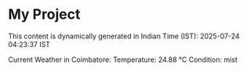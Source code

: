 # My Project

This content is dynamically generated in Indian Time (IST): 2025-07-24 04:23:37 IST


Current Weather in Coimbatore:
Temperature: 24.88 °C
Condition: mist
